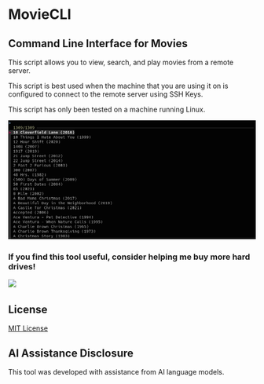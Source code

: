 # MovieCLI

## Command Line Interface for Movies

This script allows you to view, search, and play movies from a remote server.

This script is best used when the machine that you are using it on is configured to connect to the remote server using SSH Keys.

This script has only been tested on a machine running Linux.

![Movies Menu](https://raw.githubusercontent.com/jeremehancock/moviecli/main/moviecli.png "Movies Menu")

### If you find this tool useful, consider helping me buy more hard drives!

[![](https://jereme.dev/images/paypal-donate-button.png)](https://www.paypal.com/ncp/payment/7WSTDKQ4PCNXQ)

## License

[MIT License](LICENSE)

## AI Assistance Disclosure

This tool was developed with assistance from AI language models.
